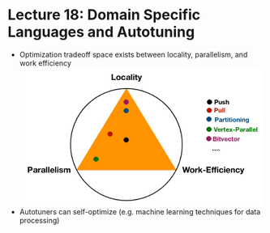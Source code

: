# Lecture 18: Domain Specific Languages and Autotuning

- Optimization tradeoff space exists between locality, parallelism, and work efficiency
  ![](res/tradeoff_space.png)
- Autotuners can self-optimize (e.g. machine learning techniques for data processing)
